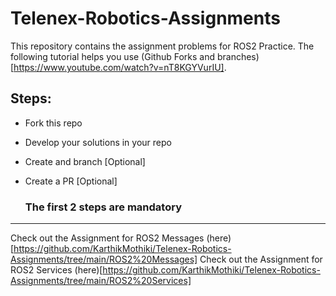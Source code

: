 # Telenex-Robotics-Assignments

This repository contains the assignment problems for ROS2 Practice. The following tutorial helps you use (Github Forks and branches)[https://www.youtube.com/watch?v=nT8KGYVurIU]. 

## Steps:
- Fork this repo
- Develop your solutions in your repo
- Create and branch [Optional]
- Create a PR [Optional]

  ### The first 2 steps are mandatory

--------------------------------------

Check out the Assignment for ROS2 Messages (here)[https://github.com/KarthikMothiki/Telenex-Robotics-Assignments/tree/main/ROS2%20Messages]
Check out the Assignment for ROS2 Services (here)[https://github.com/KarthikMothiki/Telenex-Robotics-Assignments/tree/main/ROS2%20Services]
  

